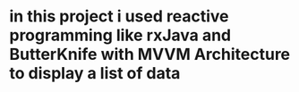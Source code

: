 # in this project i used reactive programming like rxJava and ButterKnife with MVVM Architecture to display a list of data
